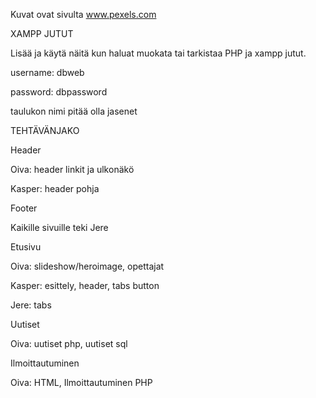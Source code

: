 Kuvat ovat sivulta www.pexels.com

XAMPP JUTUT

Lisää ja käytä näitä kun haluat muokata tai tarkistaa PHP ja xampp jutut.

username: dbweb

password: dbpassword

taulukon nimi pitää olla jasenet

TEHTÄVÄNJAKO

Header

Oiva: header linkit ja ulkonäkö

Kasper: header pohja

Footer

Kaikille sivuille teki Jere

Etusivu

Oiva: slideshow/heroimage, opettajat

Kasper: esittely, header, tabs button

Jere: tabs

Uutiset

Oiva: uutiset php, uutiset sql

Ilmoittautuminen

Oiva: HTML, Ilmoittautuminen PHP
